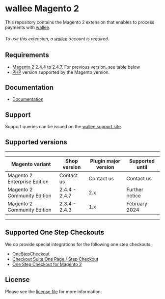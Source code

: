 

# wallee Magento 2
This repository contains the Magento 2 extension that enables to process payments with [wallee](https://www.wallee.com/).

###### To use this extension, a [wallee](https://app-wallee.com/user/signup) account is required.

## Requirements

* [Magento 2](https://magento.com/) 2.4.4 to 2.4.7. For previous version, see table below
* [PHP](http://php.net/) version supported by the Magento version.

## Documentation

* [Documentation](https://plugin-documentation.wallee.com/wallee-payment/magento-2/2.1.19/docs/en/documentation.html)


## Support

Support queries can be issued on the [wallee support site](https://app-wallee.com/space/select?target=/support).

## Supported versions

___________________________________________________________________________________________________________
| Magento variant              | Shop version           | Plugin major version   | Supported until        |
|------------------------------|------------------------|------------------------|------------------------|
| Magento 2 Enterprise Edition | Contact us             | Contact us             | Contact us             |
| Magento 2 Community Edition  | 2.4.4 - 2.4.7          | 2.x                    | Further notice         |
| Magento 2 Community Edition  | 2.3.4 - 2.4.3          | 1.x                    | February 2024          |
-----------------------------------------------------------------------------------------------------------

## Supported One Step Checkouts

We do provide special integrations for the following one step checkouts:

* [OneStepCheckout](https://www.onestepcheckout.com/magento-2)
* [Checkout Suite One Page / Step Checkout](https://www.iwdagency.com/extensions/one-step-page-checkout.html)
* [One Step Checkout for Magento 2](https://amasty.com/one-step-checkout-for-magento-2.html)

## License

Please see the [license file](https://github.com/wallee-payment/magento-2/blob/2.1.19/LICENSE) for more information.
